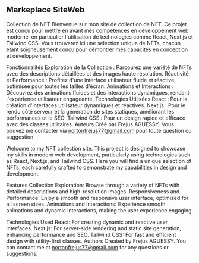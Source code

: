 ## Markeplace SiteWeb

Collection de NFT
Bienvenue sur mon site de collection de NFT. Ce projet est conçu pour mettre en avant mes compétences en développement web moderne, en particulier l'utilisation de technologies comme React, Next.js et Tailwind CSS. Vous trouverez ici une sélection unique de NFTs, chacun étant soigneusement conçu pour démontrer mes capacités en conception et développement.

Fonctionnalités
Exploration de la Collection : Parcourez une variété de NFTs avec des descriptions détaillées et des images haute résolution.
Réactivité et Performance : Profitez d'une interface utilisateur fluide et réactive, optimisée pour toutes les tailles d'écran.
Animations et Interactions : Découvrez des animations fluides et des interactions dynamiques, rendant l'expérience utilisateur engageante.
Technologies Utilisées
React : Pour la création d'interfaces utilisateur dynamiques et réactives.
Next.js : Pour le rendu côté serveur et la génération de sites statiques, améliorant les performances et le SEO.
Tailwind CSS : Pour un design rapide et efficace avec des classes utilitaires.
Auteurs
Créé par Frejus AGUESSY. Vous pouvez me contacter via nortonfrejus77@gmail.com pour toute question ou suggestion.



Welcome to my NFT collection site. This project is designed to showcase my skills in modern web development, particularly using technologies such as React, Next.js, and Tailwind CSS. Here you will find a unique selection of NFTs, each carefully crafted to demonstrate my capabilities in design and development.

Features
Collection Exploration: Browse through a variety of NFTs with detailed descriptions and high-resolution images.
Responsiveness and Performance: Enjoy a smooth and responsive user interface, optimized for all screen sizes.
Animations and Interactions: Experience smooth animations and dynamic interactions, making the user experience engaging.

Technologies Used
React: For creating dynamic and reactive user interfaces.
Next.js: For server-side rendering and static site generation, enhancing performance and SEO.
Tailwind CSS: For fast and efficient design with utility-first classes.
Authors
Created by Frejus AGUESSY. You can contact me at nortonfrejus77@gmail.com  for any questions or suggestions.